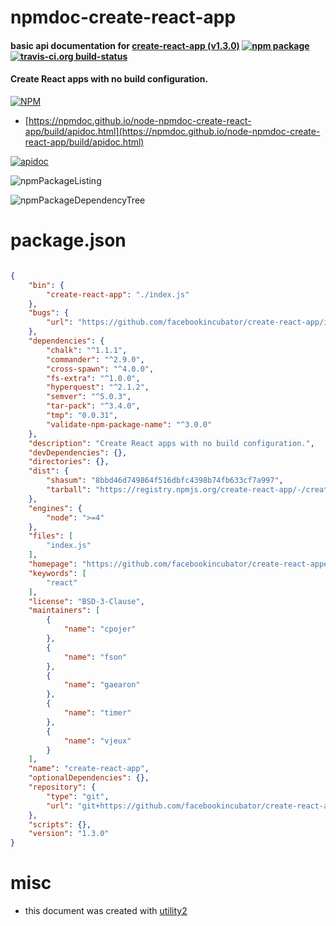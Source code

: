 # npmdoc-create-react-app

#### basic api documentation for  [create-react-app (v1.3.0)](https://github.com/facebookincubator/create-react-app#readme)  [![npm package](https://img.shields.io/npm/v/npmdoc-create-react-app.svg?style=flat-square)](https://www.npmjs.org/package/npmdoc-create-react-app) [![travis-ci.org build-status](https://api.travis-ci.org/npmdoc/node-npmdoc-create-react-app.svg)](https://travis-ci.org/npmdoc/node-npmdoc-create-react-app)

#### Create React apps with no build configuration.

[![NPM](https://nodei.co/npm/create-react-app.png?downloads=true&downloadRank=true&stars=true)](https://www.npmjs.com/package/create-react-app)

- [https://npmdoc.github.io/node-npmdoc-create-react-app/build/apidoc.html](https://npmdoc.github.io/node-npmdoc-create-react-app/build/apidoc.html)

[![apidoc](https://npmdoc.github.io/node-npmdoc-create-react-app/build/screenCapture.buildCi.browser.%252Ftmp%252Fbuild%252Fapidoc.html.png)](https://npmdoc.github.io/node-npmdoc-create-react-app/build/apidoc.html)

![npmPackageListing](https://npmdoc.github.io/node-npmdoc-create-react-app/build/screenCapture.npmPackageListing.svg)

![npmPackageDependencyTree](https://npmdoc.github.io/node-npmdoc-create-react-app/build/screenCapture.npmPackageDependencyTree.svg)



# package.json

```json

{
    "bin": {
        "create-react-app": "./index.js"
    },
    "bugs": {
        "url": "https://github.com/facebookincubator/create-react-app/issues"
    },
    "dependencies": {
        "chalk": "^1.1.1",
        "commander": "^2.9.0",
        "cross-spawn": "^4.0.0",
        "fs-extra": "^1.0.0",
        "hyperquest": "^2.1.2",
        "semver": "^5.0.3",
        "tar-pack": "^3.4.0",
        "tmp": "0.0.31",
        "validate-npm-package-name": "^3.0.0"
    },
    "description": "Create React apps with no build configuration.",
    "devDependencies": {},
    "directories": {},
    "dist": {
        "shasum": "8bbd46d749864f516dbfc4398b74fb633cf7a997",
        "tarball": "https://registry.npmjs.org/create-react-app/-/create-react-app-1.3.0.tgz"
    },
    "engines": {
        "node": ">=4"
    },
    "files": [
        "index.js"
    ],
    "homepage": "https://github.com/facebookincubator/create-react-app#readme",
    "keywords": [
        "react"
    ],
    "license": "BSD-3-Clause",
    "maintainers": [
        {
            "name": "cpojer"
        },
        {
            "name": "fson"
        },
        {
            "name": "gaearon"
        },
        {
            "name": "timer"
        },
        {
            "name": "vjeux"
        }
    ],
    "name": "create-react-app",
    "optionalDependencies": {},
    "repository": {
        "type": "git",
        "url": "git+https://github.com/facebookincubator/create-react-app.git"
    },
    "scripts": {},
    "version": "1.3.0"
}
```



# misc
- this document was created with [utility2](https://github.com/kaizhu256/node-utility2)

